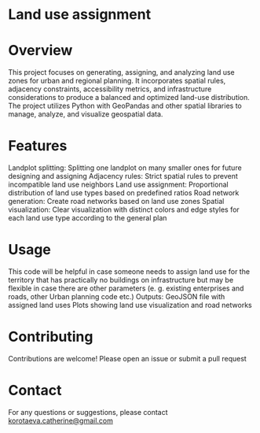 # Land use assignment
# Overview
This project focuses on generating, assigning, and analyzing land use zones for urban and regional planning. It incorporates spatial rules, adjacency constraints, accessibility metrics, and infrastructure considerations to produce a balanced and optimized land-use distribution.
The project utilizes Python with GeoPandas and other spatial libraries to manage, analyze, and visualize geospatial data.

# Features
Landplot splitting: Splitting one landplot on many smaller ones for future designing and assigning
Adjacency rules: Strict spatial rules to prevent incompatible land use neighbors
Land use assignment: Proportional distribution of land use types based on predefined ratios
Road network generation: Create road networks based on land use zones
Spatial visualization: Clear visualization with distinct colors and edge styles for each land use type according to the general plan

# Usage
This code will be helpful in case someone needs to assign land use for the territory that has practically no buildings on infrastructure but may be flexible in case there are other parameters (e. g. existing enterprises and roads, other Urban planning code etc.)
Outputs:
GeoJSON file with assigned land uses
Plots showing land use visualization and road networks

# Contributing
Contributions are welcome! Please open an issue or submit a pull request

# Contact
For any questions or suggestions, please contact korotaeva.catherine@gmail.com
